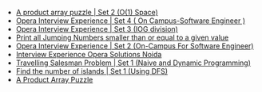  - [A product array puzzle | Set 2 (O(1) Space)](https://www.geeksforgeeks.org/product-array-puzzle-set-2-o1-space/)
- [Opera Interview Experience | Set 4 ( On Campus-Software Engineer )](https://www.geeksforgeeks.org/opera-interview-experience-set-4-on-campus-software-engineer/)
- [Opera Interview Experience | Set 3 (IOG division)](https://www.geeksforgeeks.org/opera-interview-experience-set-3/)
- [Print all Jumping Numbers smaller than or equal to a given value](https://www.geeksforgeeks.org/print-all-jumping-numbers-smaller-than-or-equal-to-a-given-value/)
- [Opera Interview Experience | Set 2 (On-Campus For Software Engineer)](https://www.geeksforgeeks.org/opera-interview-experience-set-2-on-campus-for-software-engineer/)
- [Interview Experience Opera Solutions
 Noida](https://www.geeksforgeeks.org/interview-experience-opera-solutions-noida/)
- [Travelling Salesman Problem | Set 1 (Naive and Dynamic Programming)](https://www.geeksforgeeks.org/travelling-salesman-problem-set-1/)
- [Find the number of islands | Set 1 (Using DFS)](https://www.geeksforgeeks.org/find-number-of-islands/)
- [A Product Array Puzzle](https://www.geeksforgeeks.org/a-product-array-puzzle/)